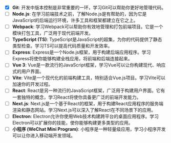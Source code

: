 - [x] **Git**: 开发中版本控制是非常重要的一环，学习Git可以帮助你更好地管理代码。
- [ ] **Node.js**: 在学习前端技术之前，了解Node.js是有帮助的，因为它是JavaScript的后端运行环境，许多工具和框架都建立在它之上。
- [ ] **Webpack**: 学习Webpack可以帮助你有效地管理和打包前端项目。它是一个模块打包工具，广泛用于现代前端开发。
- [ ] **TypeScript (TS)**: TypeScript是JavaScript的超集，为你的代码提供了静态类型检查。学习TS可以提高代码质量和开发效率。
- [ ] **Express**: Express是一个Node.js框架，用于构建后端应用程序。学习Express将使你能够构建全栈应用，将前端和后端连接起来。
- [ ] **Vue 3**: Vue是一款流行的JavaScript框架，学习Vue可以让你构建现代、响应式的用户界面。
- [ ] **Vite**: Vite是一个现代化的前端构建工具，特别适合Vue.js项目。学习Vite可以加速你的开发过程。
- [ ] **React**: React是另一种流行的JavaScript框架，广泛用于构建用户界面。它有一套独特的概念，学习React将使你具备更广泛的前端开发能力。
- [ ] **Next.js**: Next.js是一个基于React的框架，用于构建React应用程序的服务端渲染和静态网站。学习Next.js可以深入了解React在不同场景下的应用。
- [ ] **Electron**: Electron允许你使用Web技术构建跨平台的桌面应用程序。学习Electron可以扩展你的技能，使你能够构建更多类型的应用。
- [ ] **小程序 (WeChat Mini Program)**: 小程序是一种轻量级应用，学习小程序开发可以让你进入移动端开发领域。